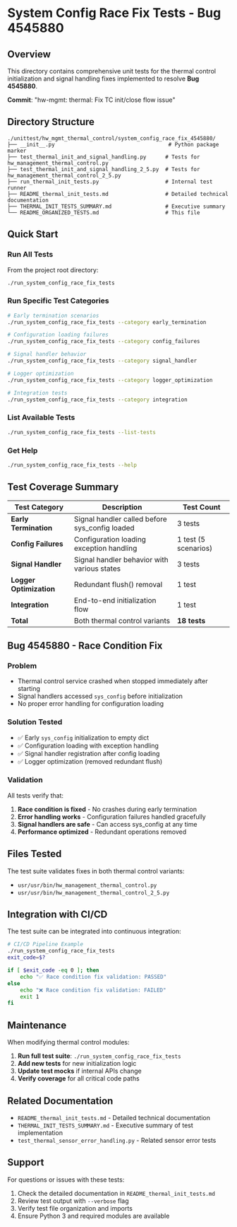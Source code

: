 # System Config Race Fix Tests - Bug 4545880

## Overview

This directory contains comprehensive unit tests for the thermal control initialization and signal handling fixes implemented to resolve **Bug 4545880**.

**Commit**: "hw-mgmt: thermal: Fix TC init/close flow issue"

## Directory Structure

```
./unittest/hw_mgmt_thermal_control/system_config_race_fix_4545880/
├── __init__.py                                    # Python package marker
├── test_thermal_init_and_signal_handling.py      # Tests for hw_management_thermal_control.py
├── test_thermal_init_and_signal_handling_2_5.py  # Tests for hw_management_thermal_control_2_5.py
├── run_thermal_init_tests.py                     # Internal test runner
├── README_thermal_init_tests.md                  # Detailed technical documentation
├── THERMAL_INIT_TESTS_SUMMARY.md                 # Executive summary
└── README_ORGANIZED_TESTS.md                     # This file
```

## Quick Start

### Run All Tests
From the project root directory:
```bash
./run_system_config_race_fix_tests
```

### Run Specific Test Categories
```bash
# Early termination scenarios
./run_system_config_race_fix_tests --category early_termination

# Configuration loading failures
./run_system_config_race_fix_tests --category config_failures

# Signal handler behavior
./run_system_config_race_fix_tests --category signal_handler

# Logger optimization
./run_system_config_race_fix_tests --category logger_optimization

# Integration tests
./run_system_config_race_fix_tests --category integration
```

### List Available Tests
```bash
./run_system_config_race_fix_tests --list-tests
```

### Get Help
```bash
./run_system_config_race_fix_tests --help
```

## Test Coverage Summary

| Test Category | Description | Test Count |
|---------------|-------------|------------|
| **Early Termination** | Signal handler called before sys_config loaded | 3 tests |
| **Config Failures** | Configuration loading exception handling | 1 test (5 scenarios) |
| **Signal Handler** | Signal handler behavior with various states | 3 tests |
| **Logger Optimization** | Redundant flush() removal | 1 test |
| **Integration** | End-to-end initialization flow | 1 test |
| **Total** | Both thermal control variants | **18 tests** |

## Bug 4545880 - Race Condition Fix

### Problem
- Thermal control service crashed when stopped immediately after starting
- Signal handlers accessed `sys_config` before initialization
- No proper error handling for configuration loading

### Solution Tested
- ✅ Early `sys_config` initialization to empty dict
- ✅ Configuration loading with exception handling  
- ✅ Signal handler registration after config loading
- ✅ Logger optimization (removed redundant flush)

### Validation
All tests verify that:
1. **Race condition is fixed** - No crashes during early termination
2. **Error handling works** - Configuration failures handled gracefully
3. **Signal handlers are safe** - Can access sys_config at any time
4. **Performance optimized** - Redundant operations removed

## Files Tested

The test suite validates fixes in both thermal control variants:
- `usr/usr/bin/hw_management_thermal_control.py`
- `usr/usr/bin/hw_management_thermal_control_2_5.py`

## Integration with CI/CD

The test suite can be integrated into continuous integration:

```bash
# CI/CD Pipeline Example
./run_system_config_race_fix_tests
exit_code=$?

if [ $exit_code -eq 0 ]; then
    echo "✅ Race condition fix validation: PASSED"
else
    echo "❌ Race condition fix validation: FAILED"
    exit 1
fi
```

## Maintenance

When modifying thermal control modules:
1. **Run full test suite**: `./run_system_config_race_fix_tests`
2. **Add new tests** for new initialization logic
3. **Update test mocks** if internal APIs change
4. **Verify coverage** for all critical code paths

## Related Documentation

- `README_thermal_init_tests.md` - Detailed technical documentation
- `THERMAL_INIT_TESTS_SUMMARY.md` - Executive summary of test implementation
- `test_thermal_sensor_error_handling.py` - Related sensor error tests

## Support

For questions or issues with these tests:
1. Check the detailed documentation in `README_thermal_init_tests.md`
2. Review test output with `--verbose` flag
3. Verify test file organization and imports
4. Ensure Python 3 and required modules are available